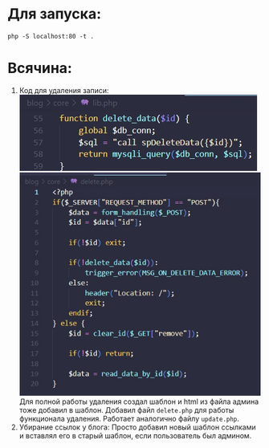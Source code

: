 # Для запуска:
    php -S localhost:80 -t .

# Всячина:
1. Код для удаления записи:
![code img](./stuff/1.jpg "code img")
![code img](./stuff/2.jpg "code img")
Для полной работы удаления создал шаблон и html из файла админа тоже добавил в шаблон. Добавил файл `delete.php` для работы функционала удаления. Работает аналогично файлу `update.php`.
2. Убирание ссылок у блога:
Просто добавил новый шаблон ссылками и вставлял его в старый шаблон, если пользователь был админом.